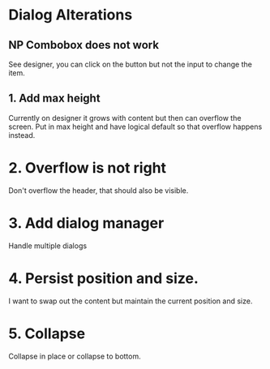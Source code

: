 # Dialog Alterations

## NP Combobox does not work

See designer, you can click on the button but not the input to change the item.

## 1. Add max height

Currently on designer it grows with content but then can overflow the screen.
Put in max height and have logical default so that overflow happens instead.

# 2. Overflow is not right

Don't overflow the header, that should also be visible.

# 3. Add dialog manager

Handle multiple dialogs

# 4. Persist position and size.

I want to swap out the content but maintain the current position and size.

# 5. Collapse

Collapse in place or collapse to bottom.